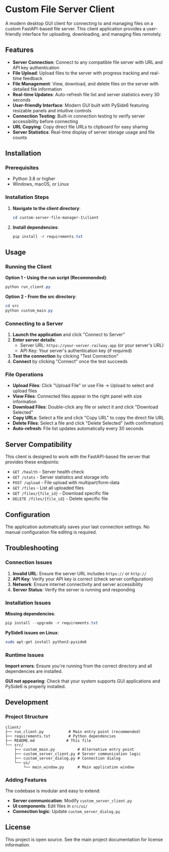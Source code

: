 # Custom File Server Client

A modern desktop GUI client for connecting to and managing files on a custom FastAPI-based file server. This client application provides a user-friendly interface for uploading, downloading, and managing files remotely.

## Features

- **Server Connection**: Connect to any compatible file server with URL and API key authentication
- **File Upload**: Upload files to the server with progress tracking and real-time feedback
- **File Management**: View, download, and delete files on the server with detailed file information
- **Real-time Updates**: Auto-refresh file list and server statistics every 30 seconds
- **User-friendly Interface**: Modern GUI built with PySide6 featuring resizable panels and intuitive controls
- **Connection Testing**: Built-in connection testing to verify server accessibility before connecting
- **URL Copying**: Copy direct file URLs to clipboard for easy sharing
- **Server Statistics**: Real-time display of server storage usage and file counts

## Installation

### Prerequisites

- Python 3.8 or higher
- Windows, macOS, or Linux

### Installation Steps

1. **Navigate to the client directory**:
   ```powershell
   cd custom-server-file-manager-1\client
   ```

2. **Install dependencies**:
   ```powershell
   pip install -r requirements.txt
   ```

## Usage

### Running the Client

**Option 1 - Using the run script (Recommended)**:
```powershell
python run_client.py
```

**Option 2 - From the src directory**:
```powershell
cd src
python custom_main.py
```

### Connecting to a Server

1. **Launch the application** and click "Connect to Server"
2. **Enter server details**:
   - Server URL: `https://your-server.railway.app` (or your server's URL)
   - API Key: Your server's authentication key (if required)
3. **Test the connection** by clicking "Test Connection"
4. **Connect** by clicking "Connect" once the test succeeds

### File Operations

- **Upload Files**: Click "Upload File" or use File → Upload to select and upload files
- **View Files**: Connected files appear in the right panel with size information
- **Download Files**: Double-click any file or select it and click "Download Selected"
- **Copy URLs**: Select a file and click "Copy URL" to copy the direct file URL
- **Delete Files**: Select a file and click "Delete Selected" (with confirmation)
- **Auto-refresh**: File list updates automatically every 30 seconds

## Server Compatibility

This client is designed to work with the FastAPI-based file server that provides these endpoints:

- `GET /health` - Server health check
- `GET /stats` - Server statistics and storage info
- `POST /upload` - File upload with multipart/form-data
- `GET /files` - List all uploaded files
- `GET /files/{file_id}` - Download specific file
- `DELETE /files/{file_id}` - Delete specific file

## Configuration

The application automatically saves your last connection settings. No manual configuration file editing is required.

## Troubleshooting

### Connection Issues

1. **Invalid URL**: Ensure the server URL includes `https://` or `http://`
2. **API Key**: Verify your API key is correct (check server configuration)
3. **Network**: Ensure internet connectivity and server accessibility
4. **Server Status**: Verify the server is running and responding

### Installation Issues

**Missing dependencies**:
```powershell
pip install --upgrade -r requirements.txt
```

**PySide6 issues on Linux**:
```bash
sudo apt-get install python3-pyside6
```

### Runtime Issues

**Import errors**: Ensure you're running from the correct directory and all dependencies are installed.

**GUI not appearing**: Check that your system supports GUI applications and PySide6 is properly installed.

## Development

### Project Structure

```
client/
├── run_client.py           # Main entry point (recommended)
├── requirements.txt        # Python dependencies
├── README.md              # This file
└── src/
    ├── custom_main.py          # Alternative entry point
    ├── custom_server_client.py # Server communication logic
    ├── custom_server_dialog.py # Connection dialog
    └── ui/
        └── main_window.py      # Main application window
```

### Adding Features

The codebase is modular and easy to extend:

- **Server communication**: Modify `custom_server_client.py`
- **UI components**: Edit files in `src/ui/`
- **Connection logic**: Update `custom_server_dialog.py`

## License

This project is open source. See the main project documentation for license information.